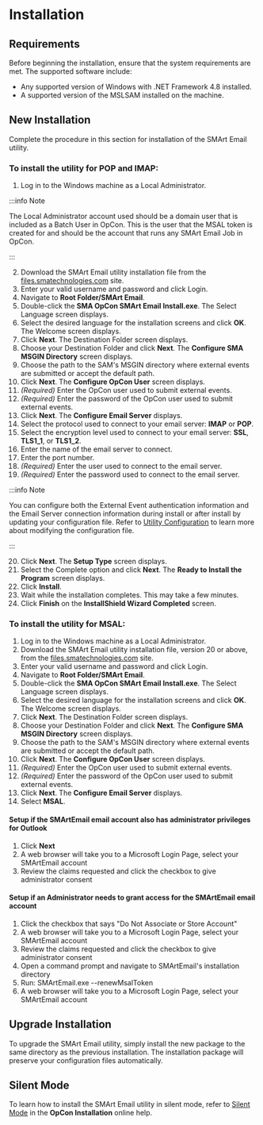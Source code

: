 # Installation

## Requirements

Before beginning the installation, ensure that the system requirements are met. The supported software include:

* Any supported version of Windows with .NET Framework 4.8 installed.
* A supported version of the MSLSAM installed on the machine.

## New Installation

Complete the procedure in this section for installation of the SMArt Email utility.

### To install the utility for **POP** and **IMAP**:

1. Log in to the Windows machine as a Local Administrator.

:::info Note

The Local Administrator account used should be a domain user that is included as a Batch User in OpCon. This is the user that the MSAL token is created for and should be the account that runs any SMArt Email Job in OpCon.

:::

2. Download the SMArt Email utility installation file from the [files.smatechnologies.com](https://files.smatechnologies.com/)  site.
3. Enter your valid username and password and click Login.
4. Navigate to **Root Folder/SMArt Email**.
5. Double-click the **SMA OpCon SMArt Email Install.exe**. The Select Language screen displays.
6. Select the desired language for the installation screens and click **OK**. The Welcome screen displays.
7. Click **Next**. The Destination Folder screen displays.
8. Choose your Destination Folder and click **Next**. The **Configure SMA MSGIN Directory** screen displays.
9. Choose the path to the SAM's MSGIN directory where external events are submitted or accept the default path.
10. Click **Next**. The **Configure OpCon User** screen displays.
11. *(Required)* Enter the OpCon user used to submit external events.
12. *(Required)* Enter the password of the OpCon user used to submit external events.
13. Click **Next**. The **Configure Email Server** displays.
14. Select the protocol used to connect to your email server: **IMAP** or **POP**.
15. Select the encryption level used to connect to your email server: **SSL**, **TLS1_1**, or **TLS1_2**.
16. Enter the name of the email server to connect.
17. Enter the port number.
18. *(Required)* Enter the user used to connect to the email server.
19. *(Required)* Enter the password used to connect to the email server.

:::info Note 

You can configure both the External Event authentication information and the Email Server connection information during install or after install by updating your configuration file. Refer to [Utility Configuration](./configuration) to learn more about modifying the configuration file.

:::

20. Click **Next**. The **Setup Type** screen displays.
21. Select the Complete option and click **Next**. The **Ready to Install the Program** screen displays.
22. Click **Install**.
23. Wait while the installation completes. This may take a few minutes.
24. Click **Finish** on the **InstallShield Wizard Completed** screen.


### To install the utility for **MSAL**:

1. Log in to the Windows machine as a Local Administrator.
2. Download the SMArt Email utility installation file, version 20 or above, from the [files.smatechnologies.com](https://files.smatechnologies.com/)  site.
3. Enter your valid username and password and click Login.
4. Navigate to **Root Folder/SMArt Email**.
5. Double-click the **SMA OpCon SMArt Email Install.exe**. The Select Language screen displays.
6. Select the desired language for the installation screens and click **OK**. The Welcome screen displays.
7. Click **Next**. The Destination Folder screen displays.
8. Choose your Destination Folder and click **Next**. The **Configure SMA MSGIN Directory** screen displays.
9. Choose the path to the SAM's MSGIN directory where external events are submitted or accept the default path.
10. Click **Next**. The **Configure OpCon User** screen displays.
11. *(Required)* Enter the OpCon user used to submit external events.
12. *(Required)* Enter the password of the OpCon user used to submit external events.
13. Click **Next**. The **Configure Email Server** displays.
14. Select **MSAL**.

#### Setup if the SMArtEmail email account also has administrator privileges for Outlook
1. Click **Next**
2. A web browser will take you to a Microsoft Login Page, select your SMArtEmail account
3. Review the claims requested and click the checkbox to give administrator consent 

#### Setup if an Administrator needs to grant access for the SMArtEmail email account
1. Click the checkbox that says "Do Not Associate or Store Account"
2. A web browser will take you to a Microsoft Login Page, select your SMArtEmail account
3. Review the claims requested and click the checkbox to give administrator consent 
4. Open a command prompt and navigate to SMArtEmail's installation directory
5. Run: SMArtEmail.exe --renewMsalToken
6. A web browser will take you to a Microsoft Login Page, select your SMArtEmail account


## Upgrade Installation
To upgrade the SMArt Email utility, simply install the new package to the same directory as the previous installation. The installation package will preserve your configuration files automatically.

## Silent Mode

To learn how to install the SMArt Email utility in silent mode, refer to [Silent Mode](https://help.smatechnologies.com/opcon/core/installation/components#silent-mode) in the **OpCon Installation** online help.
